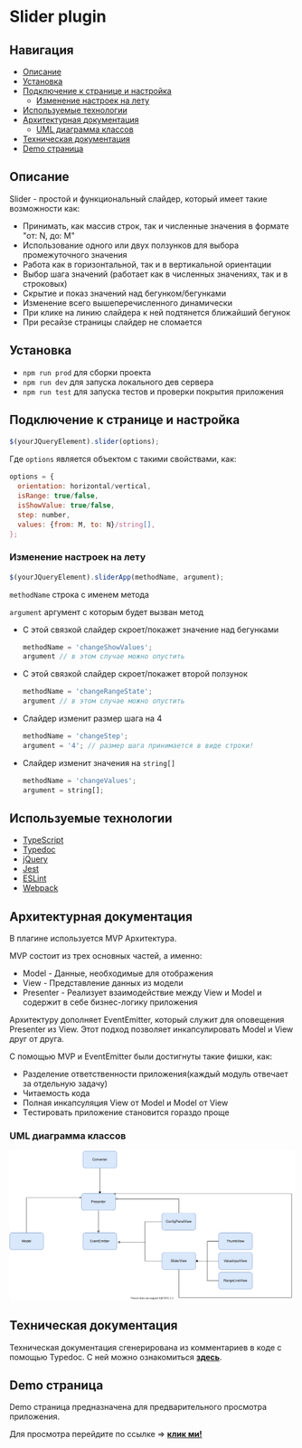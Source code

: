 # Slider plugin
## Навигация

* [Описание](#Описание)
* [Установка](#Установка)
* [Подключение к странице и настройка](#Подключение-к-странице-и-настройка)
    * [Изменение настроек на лету](#Изменение-настроек-на-лету)
* [Используемые технологии](#Используемые-технологии)
* [Архитектурная документация](#Архитектурная-документация)
    * [UML диаграмма классов](#UML-диаграмма-классов)
* [Техническая документация](#Техническая-документация)
* [Demo страница](#Demo-страница)
## Описание

Slider - простой и функциональный слайдер, который имеет такие возможности как:

* Принимать, как массив строк, так и численные значения в формате "от: N, до: M"
* Использование одного или двух ползунков для выбора промежуточного значения
* Работа как в горизонтальной, так и в вертикальной ориентации
* Выбор шага значений (работает как в численных значениях, так и в строковых)
* Скрытие и показ значений над бегунком/бегунками
* Изменение всего вышеперечисленного динамически
* При клике на линию слайдера к ней подтянется ближайший бегунок
* При ресайзе страницы слайдер не сломается

## Установка

* <code>npm run prod</code> для сборки проекта
* <code>npm run dev</code> для запуска локального дев сервера
* <code>npm run test</code> для запуска тестов и проверки покрытия приложения

## Подключение к странице и настройка

```javascript
$(yourJQueryElement).slider(options);
```
Где `options` является объектом с такими свойствами, как:

```javascript
options = {
  orientation: horizontal/vertical,
  isRange: true/false,
  isShowValue: true/false,
  step: number,
  values: {from: M, to: N}/string[],
};
```

### Изменение настроек на лету

```javascript
$(yourJQueryElement).sliderApp(methodName, argument);
```
`methodName` строка с именем метода

`argument` аргумент с которым будет вызван метод

* С этой связкой слайдер скроет/покажет значение над бегунками
  ```javascript
  methodName = 'changeShowValues';
  argument // в этом случае можно опустить
  ```

* С этой связкой слайдер скроет/покажет второй ползунок
  ```javascript
  methodName = 'changeRangeState';
  argument // в этом случае можно опустить
  ```

* Cлайдер изменит размер шага на 4
  ```javascript
  methodName = 'changeStep';
  argument = '4'; // размер шага принимается в виде строки!
  ```
  
* Слайдер изменит значения на `string[]`
  ```javascript
  methodName = 'changeValues';
  argument = string[];
  ```

## Используемые технологии

* [TypeScript](https://www.typescriptlang.org/ "TypeScript is a typed superset of JavaScript that compiles to plain JavaScript.
Any browser. Any host. Any OS. Open source.")
* [Typedoc](https://typedoc.org/ "TypeDoc converts comments in TypeScript source code into rendered HTML documentation or a JSON model. It is extensible and supports a variety of configurations. Available as a CLI or Node module.")
* [jQuery](https://jquery.com/ "jQuery is a fast, small, and feature-rich JavaScript library. It makes things like HTML document traversal and manipulation, event handling, animation, and Ajax much simpler with an easy-to-use API that works across a multitude of browsers. With a combination of versatility and extensibility, jQuery has changed the way that millions of people write JavaScript.")
* [Jest](https://jestjs.io/ "Jest is a delightful JavaScript Testing Framework with a focus on simplicity.")
* [ESLint](https://eslint.org/ "Find and fix problems in your JavaScript code")
* [Webpack](https://webpack.js.org/, "Webpack is a module bundler. Its main purpose is to bundle JavaScript files for usage in a browser, yet it is also capable of transforming, bundling, or packaging")

## Архитектурная документация

В плагине используется MVP Архитектура.

MVP состоит из трех основных частей, а именно: 
* Model - Данные, необходимые для отображения
* View - Представление данных из модели
* Presenter - Реализует взаимодействие между View и Model и содержит в себе бизнес-логику приложения

Архитектуру дополняет EventEmitter, который служит для оповещения Presenter из View.
Этот подход позволяет инкапсулировать Model и View друг от друга.

С помощью MVP и EventEmitter были достигнуты такие фишки, как:
* Разделение ответственности приложения(каждый модуль отвечает за отдельную задачу)
* Читаемость кода
* Полная инкапсуляция View от Model и Model от View
* Tестировать приложение становится гораздо проще

### UML диаграмма классов

  ![UML диаграмма классов](/diagram/slider.svg)

## Техническая документация

Техническая документация сгенерирована из комментариев в коде с помощью Typedoc.
С ней можно ознакомиться **[здесь](/docs/globals.md "Полная техническая документация slider plugin")**.

## Demo страница

Demo страница предназначена для предварительного просмотра приложения.

Для просмотра перейдите по ссылке => **[клик ми!]()**
